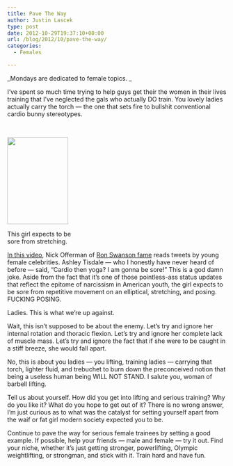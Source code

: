```yaml
---
title: Pave The Way
author: Justin Lascek
type: post
date: 2012-10-29T19:37:10+00:00
url: /blog/2012/10/pave-the-way/
categories:
  - Females

---
```

_Mondays are dedicated to female topics. _

I&#8217;ve spent so much time trying to help guys get their the women in their lives training that I&#8217;ve neglected the gals who actually DO train. You lovely ladies actually carry the torch &#8212; the one that sets fire to bullshit conventional cardio bunny stereotypes.

&nbsp;

<div id="attachment_7972" style="width: 150px" class="wp-caption alignright">
  <a href="/2012/10/at11.jpg"><img aria-describedby="caption-attachment-7972" data-attachment-id="7972" data-permalink="/blog/2012/10/pave-the-way/at11/" data-orig-file="/2012/10/at11.jpg" data-orig-size="720,1024" data-comments-opened="1" data-image-meta="{&quot;aperture&quot;:&quot;0&quot;,&quot;credit&quot;:&quot;&quot;,&quot;camera&quot;:&quot;&quot;,&quot;caption&quot;:&quot;&quot;,&quot;created_timestamp&quot;:&quot;0&quot;,&quot;copyright&quot;:&quot;&quot;,&quot;focal_length&quot;:&quot;0&quot;,&quot;iso&quot;:&quot;0&quot;,&quot;shutter_speed&quot;:&quot;0&quot;,&quot;title&quot;:&quot;&quot;}" data-image-title="at11" data-image-description="" data-medium-file="/2012/10/at11-140x200.jpg" data-large-file="/2012/10/at11-421x600.jpg" class="size-medium wp-image-7972" title="at11" src="/2012/10/at11-140x200.jpg" alt="" width="140" height="200" srcset="/2012/10/at11-140x200.jpg 140w, /2012/10/at11-105x150.jpg 105w, /2012/10/at11-421x600.jpg 421w, /2012/10/at11-210x300.jpg 210w, /2012/10/at11.jpg 720w" sizes="(max-width: 140px) 100vw, 140px" /></a>
  
  <p id="caption-attachment-7972" class="wp-caption-text">
    This girl expects to be sore from stretching.
  </p>
</div>

<a href="http://youtu.be/-tS6QfIZfKY" target="_blank">In this video</a>, Nick Offerman of <a href="/2012/07/RON-SWANSON-ADVICE.jpg" target="_blank">Ron Swanson fame</a> reads tweets by young female celebrities. Ashley Tisdale &#8212; who I honestly have never heard of before &#8212; said, &#8220;Cardio then yoga? I am gonna be sore!&#8221; This is a god damn joke. Aside from the fact that it&#8217;s one of those pointless-ass status updates that reflect the epitome of narcissism in American youth, the girl expects to be sore from repetitive movement on an elliptical, stretching, and posing. FUCKING POSING.

Ladies. This is what we&#8217;re up against.

Wait, this isn&#8217;t supposed to be about the enemy. Let&#8217;s try and ignore her internal rotation and thoracic flexion. Let&#8217;s try and ignore her complete lack of muscle mass. Let&#8217;s try and ignore the fact that if she were to be caught in a stiff breeze, she would fall apart.

No, this is about you ladies &#8212; you lifting, training ladies &#8212; carrying that torch, lighter fluid, and trebuchet to burn down the preconceived notion that being a useless human being WILL NOT STAND. I salute you, woman of barbell lifting.

Tell us about yourself. How did you get into lifting and serious training? Why do you like it? What do you hope to get out of it? There is no wrong answer, I&#8217;m just curious as to what was the catalyst for setting yourself apart from the waif or fat girl modern society expected you to be.

Continue to pave the way for serious female trainees by setting a good example. If possible, help your friends &#8212; male and female &#8212; try it out. Find your niche, whether it&#8217;s just getting stronger, powerlifting, Olympic weightlifting, or strongman, and stick with it. Train hard and have fun.
